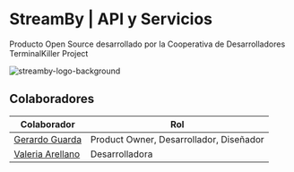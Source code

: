 # StreamBy | API y Servicios

Producto Open Source desarrollado por la Cooperativa de Desarrolladores TerminalKiller Project

![streamby-logo-background](https://repository-images.githubusercontent.com/772037769/e5578969-95e8-4099-b8ab-23e7f19e5e04)

## Colaboradores
| Colaborador                                                   |                 Rol                       |
| ------------------------------------------------------------- | ----------------------------------------- | 
| [Gerardo Guarda](https://github.com/GwerhDev)                 | Product Owner, Desarrollador, Diseñador   |
| [Valeria Arellano](https://github.com/ValeriaArellano0011)    | Desarrolladora                            |
